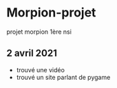 # Morpion-projet
projet morpion 1ère nsi

## 2 avril 2021

* trouvé une vidéo 
* trouvé un site parlant de pygame



